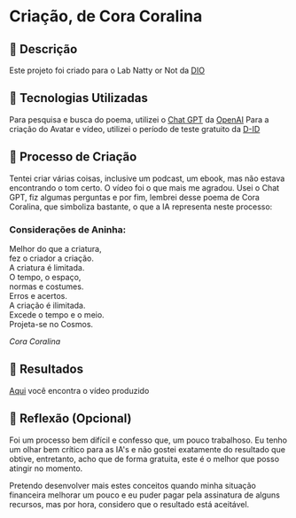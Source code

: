 # Criação, de Cora Coralina

## 📒 Descrição
Este projeto foi criado para o Lab Natty or Not da [DIO](https://www.dio.me/)

## 🤖 Tecnologias Utilizadas
Para pesquisa e busca do poema, utilizei o [Chat GPT](https://chatgpt.com/) da [OpenAI](https://openai.com/)
Para a criação do Avatar e vídeo, utilizei o período de teste gratuito da [D-ID](https://studio.d-id.com/)

## 🧐 Processo de Criação
Tentei criar várias coisas, inclusive um podcast, um ebook, mas não estava encontrando o tom certo. O vídeo foi o que mais me agradou. Usei o Chat GPT, fiz algumas perguntas e por fim, lembrei desse poema de Cora Coralina, que simboliza bastante, o que a IA representa neste processo:

### Considerações de Aninha:
Melhor do que a criatura,<br>
fez o criador a criação.<br>
A criatura é limitada.<br>
O tempo, o espaço,<br>
normas e costumes.<br>
Erros e acertos.<br>
A criação é ilimitada.<br>
Excede o tempo e o meio.<br>
Projeta-se no Cosmos.<br>

_Cora Coralina_

## 🚀 Resultados
[Aqui]() você encontra o vídeo produzido

## 💭 Reflexão (Opcional)
Foi um processo bem difícil e confesso que, um pouco trabalhoso. Eu tenho um olhar bem crítico para as IA's e não gostei exatamente do resultado que obtive, entretanto, acho que de forma gratuita, este é o melhor que posso atingir no momento.

Pretendo desenvolver mais estes conceitos quando minha situação financeira melhorar um pouco e eu puder pagar pela assinatura de alguns recursos, mas por hora, considero que o resultado está aceitável.

